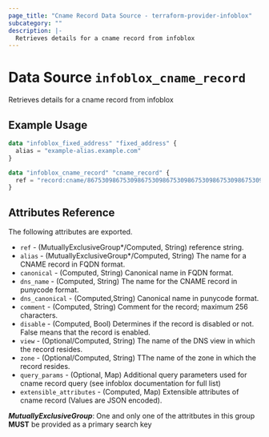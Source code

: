 ```yaml
---
page_title: "Cname Record Data Source - terraform-provider-infoblox"
subcategory: ""
description: |-
  Retrieves details for a cname record from infoblox
---
```


# Data Source `infoblox_cname_record`

Retrieves details for a cname record from infoblox

## Example Usage

```terraform
data "infoblox_fixed_address" "fixed_address" {
  alias = "example-alias.example.com"
}
```

```terraform
data "infoblox_cname_record" "cname_record" {
  ref = "record:cname/867530986753098675309867530986753098675309867530986753098675309:example-alias.example.com/default"
}
```

## Attributes Reference

The following attributes are exported.

- `ref` -  (MutuallyExclusiveGroup*/Computed, String) reference string.
- `alias` -  (MutuallyExclusiveGroup*/Computed, String) The name for a CNAME record in FQDN format.
- `canonical` - (Computed, String) Canonical name in FQDN format.
- `dns_name` -  (Computed, String) The name for the CNAME record in punycode format.
- `dns_canonical` -  (Computed,String) Canonical name in punycode format.
- `comment` - (Computed, String) Comment for the record; maximum 256 characters.
- `disable` - (Computed, Bool) Determines if the record is disabled or not. False means that the record is enabled.
- `view` - (Optional/Computed, String) The name of the DNS view in which the record resides.
- `zone` - (Optional/Computed, String) TThe name of the zone in which the record resides.
- `query_params` - (Optional, Map) Additional query parameters used for cname record query (see infoblox documentation for full list)
- `extensible_attributes` - (Computed, Map) Extensible attributes of cname record (Values are JSON encoded).

**_MutuallyExclusiveGroup_**: One and only one of the attritbutes in this group **MUST** be provided as a primary search key